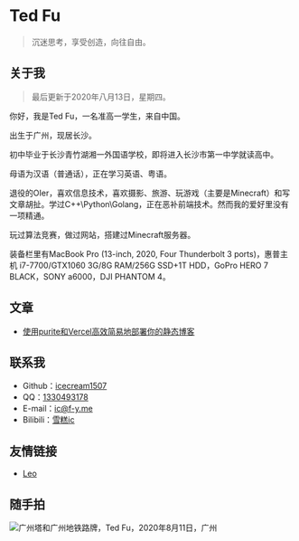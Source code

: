 # Ted Fu

> 沉迷思考，享受创造，向往自由。

## 关于我

> 最后更新于2020年八月13日，星期四。

你好，我是Ted Fu，一名准高一学生，来自中国。

出生于广州，现居长沙。

初中毕业于长沙青竹湖湘一外国语学校，即将进入长沙市第一中学就读高中。

母语为汉语（普通话），正在学习英语、粤语。

退役的OIer，喜欢信息技术，喜欢摄影、旅游、玩游戏（主要是Minecraft）和写文章胡扯。学过C++\Python\Golang，正在恶补前端技术。然而我的爱好里没有一项精通。

玩过算法竞赛，做过网站，搭建过Minecraft服务器。

装备栏里有MacBook Pro (13-inch, 2020, Four Thunderbolt 3 ports)，惠普主机 i7-7700/GTX1060 3G/8G RAM/256G SSD+1T HDD，GoPro HERO 7 BLACK，SONY a6000，DJI PHANTOM 4。

## 文章

- [使用purite和Vercel高效简易地部署你的静态博客
](./0/use-purite-to-build-website.html)


## 联系我

- Github：[icecream1507](https://github.com/icecream1507)
- QQ：[1330493178](http://wpa.qq.com/msgrd?v=3&uin=1330493178&site=qq&menu=yes)
- E-mail：[ic@f-y.me](mailto:ic@f-y.me)
- Bilibili：[雪糕ic](https://space.bilibili.com/93804220)

## 友情链接

- [Leo](https://66ccff.icu)

## 随手拍

![广州塔和广州地铁路牌，Ted Fu，2020年8月11日，广州](https://f-y-blog.oss-cn-shenzhen.aliyuncs.com/DSC00264.JPG)


